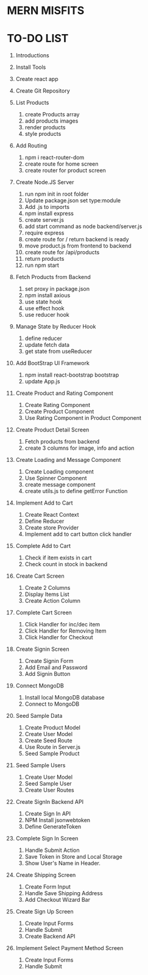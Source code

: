 # MERN MISFITS

# TO-DO LIST

1. Introductions

2. Install Tools

3. Create react app

4. Create Git Repository

5. List Products

   1. create Products array
   2. add products images
   3. render products
   4. style products

6. Add Routing

   1. npm i react-router-dom
   2. create route for home screen
   3. create router for product screen

7. Create Node.JS Server

   1. run npm init in root folder
   2. Update package.json set type:module
   3. Add .js to imports
   4. npm install express
   5. create server.js
   6. add start command as node backend/server.js
   7. require express
   8. create route for / return backend is ready
   9. move product.js from frontend to backend
   10. create route for /api/products
   11. return products
   12. run npm start

8. Fetch Products from Backend

   1. set proxy in package.json
   2. npm install axious
   3. use state hook
   4. use effect hook
   5. use reducer hook

9. Manage State by Reducer Hook

   1. define reducer
   2. update fetch data
   3. get state from useReducer

10. Add BootStrap UI Framework

    1. npm install react-bootstrap bootstrap
    2. update App.js

11. Create Product and Rating Component

    1. Create Rating Component
    2. Create Product Component
    3. Use Rating Component in Product Component

12. Create Product Detail Screen

    1. Fetch products from backend
    2. create 3 columns for image, info and action

13. Create Loading and Message Component

    1. Create Loading component
    2. Use Spinner Component
    3. create message component
    4. create utils.js to define getError Function

14. Implement Add to Cart

    1. Create React Context
    2. Define Reducer
    3. Create store Provider
    4. Implement add to cart button click handler

15. Complete Add to Cart

    1. Check if item exists in cart
    2. Check count in stock in backend

16. Create Cart Screen

    1. Create 2 Columns
    2. Display Items List
    3. Create Action Column

17. Complete Cart Screen

    1. Click Handler for inc/dec item
    2. Click Handler for Removing Item
    3. Click Handler for Checkout

18. Create Signin Screen

    1. Create Signin Form
    2. Add Email and Password
    3. Add Signin Button

19. Connect MongoDB

    1. Install local MongoDB database
    2. Connect to MongoDB

20. Seed Sample Data

    1. Create Product Model
    2. Create User Model
    3. Create Seed Route
    4. Use Route in Server.js
    5. Seed Sample Product

21. Seed Sample Users

    1. Create User Model
    2. Seed Sample User
    3. Create User Routes

22. Create SignIn Backend API

    1. Create Sign In API
    2. NPM Install jsonwebtoken
    3. Define GenerateToken

23. Complete Sign In Screen

    1. Handle Submit Action
    2. Save Token in Store and Local Storage
    3. Show User's Name in Header.

24. Create Shipping Screen

    1. Create Form Input
    2. Handle Save Shipping Address
    3. Add Checkout Wizard Bar

25. Create Sign Up Screen

    1. Create Input Forms
    2. Handle Submit
    3. Create Backend API

26. Implement Select Payment Method Screen
    1. Create Input Forms
    2. Handle Submit
